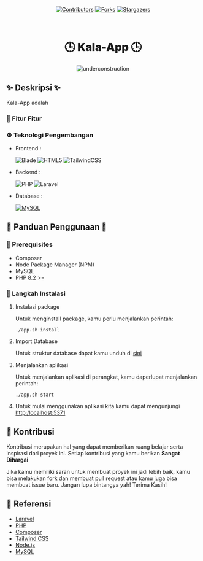 <div align="center">

[![Contributors][contributors-shield]][contributors-url]
[![Forks][forks-shield]][forks-url]
[![Stargazers][stars-shield]][stars-url]

<br />

<h1 style="font-weight:900" align="center">🕒 Kala-App 🕒</h1>

![underconstruction][underconstruction]

</div>

## ✨ Deskripsi ✨

Kala-App adalah 

### 🚀 Fitur Fitur



### ⚙️ Teknologi Pengembangan

-   Frontend :

    ![Blade]
    ![HTML5]
    ![TailwindCSS]
    
-   Backend :

    ![PHP]
    ![Laravel]
    
-   Database :

    [![MySQL][MySQL]][MySQL-url]

## 📙 Panduan Penggunaan 📙

### 📝 Prerequisites

-   Composer
-   Node Package Manager (NPM)
-   MySQL
-   PHP 8.2 >=

### 👣 Langkah Instalasi

1. Instalasi package

    Untuk menginstall package, kamu perlu menjalankan perintah:

    ```
    ./app.sh install
    ```

2. Import Database

    Untuk struktur database dapat kamu unduh di [sini](Kala-App.sql)

3. Menjalankan aplikasi

    Untuk menjalankan aplikasi di perangkat, kamu daperlupat menjalankan perintah:

    ```
    ./app.sh start
    ```

4. Untuk mulai menggunakan aplikasi kita kamu dapat mengunjungi [http:/localhost:5371](http:/localhost:5371)

## 🤝 Kontribusi

Kontribusi merupakan hal yang dapat memberikan ruang belajar serta inspirasi dari proyek ini. Setiap kontribusi yang kamu berikan **Sangat Dihargai**

Jika kamu memiliki saran untuk membuat proyek ini jadi lebih baik, kamu bisa melakukan fork dan membuat pull request atau kamu juga bisa membuat issue baru. Jangan lupa bintangya yah! Terima Kasih!

## 📙 Referensi

-   [Laravel](https://laravel.com/)
-   [PHP](https://www.php.net/)
-   [Composer](https://getcomposer.org/)
-   [Tailwind CSS](https://tailwindcss.com/)
-   [Node.js](https://nodejs.org/en)
-   [MySQL](https://www.mysql.com/)

[HTML5]: https://img.shields.io/badge/html5-%23E34F26.svg?style=for-the-badge&logo=html5&logoColor=white
[Blade]: https://img.shields.io/badge/Blade%20Templates-%23CC0000.svg?style=for-the-badge
[PHP]: https://img.shields.io/badge/php-%23777BB4.svg?style=for-the-badge&logo=php&logoColor=white
[Laravel]: https://img.shields.io/badge/laravel-%23FF2D20.svg?style=for-the-badge&logo=laravel&logoColor=white
[Tailwind-url]: https://tailwindcss.com/
[TailwindCSS]: https://img.shields.io/badge/tailwindcss-0F172A?&style=for-the-badge&logo=tailwindcss&logoColor=61DAFB
[MySQL-url]: https://www.mysql.com/
[MySQL]: https://img.shields.io/badge/MySQL-00000F?style=for-the-badge&logo=mysql&logoColor=white
[NodeJS-url]: https://nodejs.org/en
[NodeJS]: https://img.shields.io/badge/Node.js-43853D?style=for-the-badge&logo=node.js&logoColor=white
[javascript]: https://img.shields.io/badge/JavaScript-F7DF1E?style=for-the-badge&logo=javascript&logoColor=black
[underconstruction]: https://img.shields.io/badge/Status-WIP-FFFF00?style=for-the-badge&logoColor=FFFF00
[contributors-shield]: https://img.shields.io/github/contributors/al-kawsar/Kala-App.svg?style=for-the-badge
[contributors-url]: https://github.com/al-kawsar/Kala-App/graphs/contributors
[forks-shield]: https://img.shields.io/github/forks/al-kawsar/Kala-App.svg?style=for-the-badge
[forks-url]: https://github.com/al-kawsar/Kala-App/network/members
[stars-shield]: https://img.shields.io/github/stars/al-kawsar/Kala-App.svg?style=for-the-badge
[stars-url]: https://github.com/al-kawsar/Kala-App/stargazers
[issues-shield]: https://img.shields.io/github/issues/al-kawsar/Kala-App.svg?style=for-the-badge
[issues-url]: https://github.com/al-kawsar/Kala-App/issues
